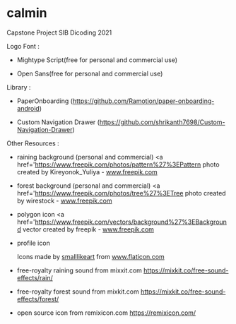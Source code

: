 # calmin
Capstone Project SIB Dicoding 2021

Logo Font :

- Mightype Script(free for personal and commercial use)

- Open Sans(free for personal and commercial use)


Library :

- PaperOnboarding (https://github.com/Ramotion/paper-onboarding-android)

- Custom Navigation Drawer (https://github.com/shrikanth7698/Custom-Navigation-Drawer)


Other Resources :

- raining background (personal and commercial) <a href='https://www.freepik.com/photos/pattern%27%3EPattern photo created by Kireyonok_Yuliya - www.freepik.com</a>

- forest background (personal and commercial) <a href='https://www.freepik.com/photos/tree%27%3ETree photo created by wirestock - www.freepik.com</a>

- polygon icon <a href='https://www.freepik.com/vectors/background%27%3EBackground vector created by freepik - www.freepik.com</a>
  
- profile icon <div>Icons made by <a href="https://www.flaticon.com/authors/smalllikeart" title="smalllikeart">smalllikeart</a> from <a href="https://www.flaticon.com/" title="Flaticon">www.flaticon.com</a></div>

- free-royalty raining sound from mixxit.com https://mixkit.co/free-sound-effects/rain/

- free-royalty forest sound from mixkit.com  https://mixkit.co/free-sound-effects/forest/

- open source icon from remixicon.com https://remixicon.com/
